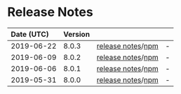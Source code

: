 # Release Notes

| Date (UTC) | Version |  |  |
| :-- | :-- | :--: | :-- |
| 2019-06-22 | 8.0.3 | [release notes](8.0.3/README.md)/[npm](https://www.npmjs.com/package/@dagonmetric/angular-build/v/8.0.3) | - |
| 2019-06-09 | 8.0.2 | [release notes](8.0.2/README.md)/[npm](https://www.npmjs.com/package/@dagonmetric/angular-build/v/8.0.2) | - |
| 2019-06-06 | 8.0.1 | [release notes](8.0.1/README.md)/[npm](https://www.npmjs.com/package/@dagonmetric/angular-build/v/8.0.1) | - |
| 2019-05-31 | 8.0.0 | [release notes](8.0.0/README.md)/[npm](https://www.npmjs.com/package/@dagonmetric/angular-build/v/8.0.0) | - |
